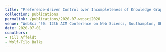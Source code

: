 ```yaml
---
title: "Preference-driven Control over Incompleteness of Knowledge Graph Query Answers"
collection: publications
permalink: /publications/2020-07-websci2020
venue: "WebSci '20: 12th ACM Conference on Web Science, Southampton, UK, July 6-10, 2020"
date: 2020-07-01
coauthors:
- Till Affeldt
- Wolf-Tilo Balke
---
```

